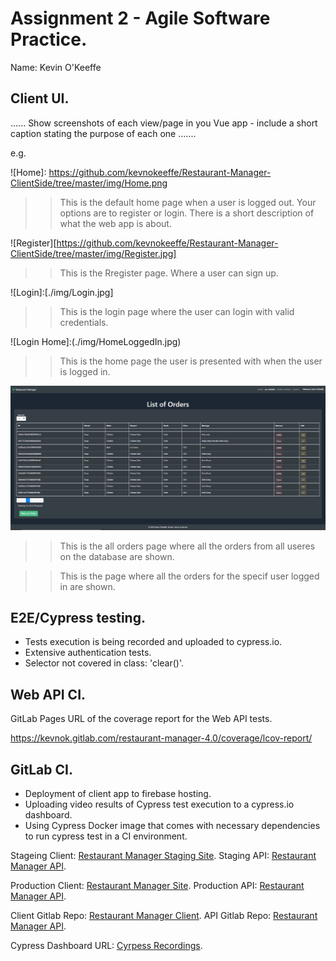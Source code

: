 # Assignment 2 - Agile Software Practice.

Name: Kevin O'Keeffe

## Client UI.

...... Show screenshots of each view/page in you Vue app - include a short caption stating the purpose of each one .......

e.g.

![Home]: https://github.com/kevnokeeffe/Restaurant-Manager-ClientSide/tree/master/img/Home.png

>>This is the default home page when a user is logged out. Your options are to register or login. There is a short description of what the web app is about.

![Register][https://github.com/kevnokeeffe/Restaurant-Manager-ClientSide/tree/master/img/Register.jpg]

>>This is the Rregister page. Where a user can sign up.

![Login]:[./img/Login.jpg]

>>This is the login page where the user can login with valid credentials.

![Login Home]:(./img/HomeLoggedIn.jpg)

>>This is the home page the user is presented with when the user is logged in.

![All Orders](./img/AllOrders.jpg)

>>This is the all orders page where all the orders from all useres on the database are shown.

[User Orders]: ./img/UserOrders.jpg

>>This is the page where all the orders for the specif user logged in are shown.

## E2E/Cypress testing.

- Tests execution is being recorded and uploaded to cypress.io.
- Extensive authentication tests.
- Selector not covered in class: 'clear()'.

## Web API CI.

GitLab Pages URL of the coverage report for the Web API tests.

https://kevnok.gitlab.com/restaurant-manager-4.0/coverage/lcov-report/
## GitLab CI.

- Deployment of client app to firebase hosting.
- Uploading video results of Cypress test execution to a cypress.io dashboard.
- Using Cypress Docker image that comes with necessary dependencies to run cypress test in a CI environment.

Stageing Client: [Restaurant Manager Staging Site](http://cool-shake.surge.sh/).
Staging API: [Restaurant Manager API](https://dashboard.heroku.com/apps/restaurant-manager-staging-app).

Production Client: [Restaurant Manager Site](https://restaurantmanagerclient.web.app/).
Production API: [Restaurant Manager API](https://dashboard.heroku.com/apps/restaurant-manager-prod-app).

Client Gitlab Repo: [Restaurant Manager Client](https://gitlab.com/kevnok/restaurant-manager-client-side).
API Gitlab Repo: [Restaurant Manager API](https://gitlab.com/kevnok/restaurant-manager-4.0).

Cypress Dashboard URL: [Cyrpess Recordings](https://dashboard.cypress.io/projects/apx4gn/runs).

[donate]: ./img/donate.png
